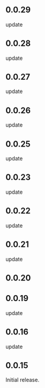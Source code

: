 ## 0.0.29
update

## 0.0.28
update

## 0.0.27
update

## 0.0.26
update

## 0.0.25
update

## 0.0.23
update 

## 0.0.22
update

## 0.0.21
update

## 0.0.20

## 0.0.19
update

## 0.0.16
update

## 0.0.15

Initial release.
